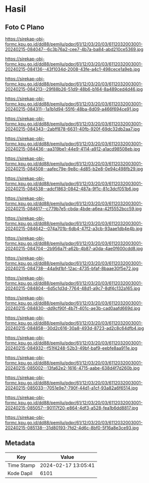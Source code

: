 # Hasil

## Foto C Plano

https://sirekap-obj-formc.kpu.go.id/dd88/pemilu/pdpr/61/12/03/20/03/6112032003001-20240215-084047--6c3b76a2-cee7-4b7a-ba84-abd210ce5369.jpg

https://sirekap-obj-formc.kpu.go.id/dd88/pemilu/pdpr/61/12/03/20/03/6112032003001-20240215-084136--43f1034d-2008-43fe-a4c1-498cece1a9eb.jpg

https://sirekap-obj-formc.kpu.go.id/dd88/pemilu/pdpr/61/12/03/20/03/6112032003001-20240215-084213--29f88b26-51d9-48b6-b164-8a489ced4d46.jpg

https://sirekap-obj-formc.kpu.go.id/dd88/pemilu/pdpr/61/12/03/20/03/6112032003001-20240215-084311--1a1b1d94-55f6-48ba-8d09-a466f694ce91.jpg

https://sirekap-obj-formc.kpu.go.id/dd88/pemilu/pdpr/61/12/03/20/03/6112032003001-20240215-084343--2abff878-6631-40fb-920f-69dc32db2aa7.jpg

https://sirekap-obj-formc.kpu.go.id/dd88/pemilu/pdpr/61/12/03/20/03/6112032003001-20240215-084436--aa319be1-44e9-4114-a912-a1acd98508eb.jpg

https://sirekap-obj-formc.kpu.go.id/dd88/pemilu/pdpr/61/12/03/20/03/6112032003001-20240215-084508--aafec79e-9e8c-4d85-b2e8-0e94c498fb29.jpg

https://sirekap-obj-formc.kpu.go.id/dd88/pemilu/pdpr/61/12/03/20/03/6112032003001-20240215-084538--adcf1863-0842-487a-9f1c-81c3dcf051b6.jpg

https://sirekap-obj-formc.kpu.go.id/dd88/pemilu/pdpr/61/12/03/20/03/6112032003001-20240215-084617--c779b7e5-cbda-4bde-a6ea-42f5552bcc59.jpg

https://sirekap-obj-formc.kpu.go.id/dd88/pemilu/pdpr/61/12/03/20/03/6112032003001-20240215-084642--074a701b-6db4-47f2-a3cb-93aae1db4e4b.jpg

https://sirekap-obj-formc.kpu.go.id/dd88/pemilu/pdpr/61/12/03/20/03/6112032003001-20240215-084704--2b956a7f-a62b-4b87-a0da-4ae0f600cdd8.jpg

https://sirekap-obj-formc.kpu.go.id/dd88/pemilu/pdpr/61/12/03/20/03/6112032003001-20240215-084738--44a9d1bf-12ac-4735-bfaf-8baae30f5e72.jpg

https://sirekap-obj-formc.kpu.go.id/dd88/pemilu/pdpr/61/12/03/20/03/6112032003001-20240215-084804--6d5c1d3d-7764-48d1-a9c7-8df4c132a165.jpg

https://sirekap-obj-formc.kpu.go.id/dd88/pemilu/pdpr/61/12/03/20/03/6112032003001-20240215-084830--dd9cf90f-4b7f-401c-ae3b-cad0aafd669d.jpg

https://sirekap-obj-formc.kpu.go.id/dd88/pemilu/pdpr/61/12/03/20/03/6112032003001-20240215-084858--30d2c616-30a8-493d-8723-ad2c8c64dfb4.jpg

https://sirekap-obj-formc.kpu.go.id/dd88/pemilu/pdpr/61/12/03/20/03/6112032003001-20240215-084932--f51f4248-52b3-49bf-baf9-eebfe8aa911e.jpg

https://sirekap-obj-formc.kpu.go.id/dd88/pemilu/pdpr/61/12/03/20/03/6112032003001-20240215-085002--13fa62e2-1616-4715-aabe-638d4f7d260b.jpg

https://sirekap-obj-formc.kpu.go.id/dd88/pemilu/pdpr/61/12/03/20/03/6112032003001-20240215-085033--7051e9e7-790f-44d1-a1cf-93a82a6f6514.jpg

https://sirekap-obj-formc.kpu.go.id/dd88/pemilu/pdpr/61/12/03/20/03/6112032003001-20240215-085057--90117f20-e864-4df3-a528-fea1b6dd8817.jpg

https://sirekap-obj-formc.kpu.go.id/dd88/pemilu/pdpr/61/12/03/20/03/6112032003001-20240215-085138--31d80193-7fd2-4d6c-8bf0-5f16a8e3ce93.jpg


## Metadata

| Key        | Value               |
| ---------- | ------------------- |
| Time Stamp | 2024-02-17 13:05:41 |
| Kode Dapil | 6101                |



